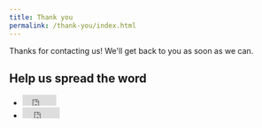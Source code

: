 ```yaml
---
title: Thank you
permalink: /thank-you/index.html
---
```

<p>Thanks for contacting us! We'll get back to you as soon as we can.</p>

<div class="card [ gap-bottom-900 ]"><h2 class="[ gap-bottom-300 ]">Help us spread the word</h2><ul class="[ nav__list ] [ box-flex align-center ]"><li><iframe id="twitter-widget-0" scrolling="no" frameborder="0" allowtransparency="true" allowfullscreen="true" class="twitter-share-button twitter-share-button-rendered twitter-tweet-button" style="position: static; visibility: visible; width: 61px; height: 20px;" title="Twitter Tweet Button" src="https://platform.twitter.com/widgets/tweet_button.6787510241df65d128e2b60207ad4c25.en.html#dnt=false&amp;id=twitter-widget-0&amp;lang=en&amp;original_referer=http%3A%2F%2Flocalhost%3A8080%2F&amp;size=m&amp;text=We%27ve%20got%20this%20-%20Mutual%20Aid%20SD&amp;time=1586752791461&amp;type=share&amp;url=https%3A%2F%2Fmutualaidsd.com%2F"></iframe><script async="" src="https://platform.twitter.com/widgets.js" charset="utf-8"></script></li><li><div class="fb-share-button fb_iframe_widget" data-href="https://mutualaidsd.com/" data-layout="button" data-size="small" fb-xfbml-state="rendered" fb-iframe-plugin-query="app_id=&amp;container_width=62&amp;href=https%3A%2F%2Fmutualaidsd.com%2F&amp;layout=button&amp;locale=en_US&amp;sdk=joey&amp;size=small"><span style="vertical-align: bottom; width: 67px; height: 20px;"><iframe name="f344a2f33d56ddc" width="1000px" height="1000px" data-testid="fb:share_button Facebook Social Plugin" title="fb:share_button Facebook Social Plugin" frameborder="0" allowtransparency="true" allowfullscreen="true" scrolling="no" allow="encrypted-media" src="https://www.facebook.com/v6.0/plugins/share_button.php?app_id=&amp;channel=https%3A%2F%2Fstaticxx.facebook.com%2Fconnect%2Fxd_arbiter.php%3Fversion%3D46%23cb%3Df1d9f58a35f9884%26domain%3Dlocalhost%26origin%3Dhttp%253A%252F%252Flocalhost%253A8080%252Ff303fd7a99c0d84%26relation%3Dparent.parent&amp;container_width=62&amp;href=https%3A%2F%2Fmutualaidsd.com%2F&amp;layout=button&amp;locale=en_US&amp;sdk=joey&amp;size=small" style="border: none; visibility: visible; width: 67px; height: 20px;" class=""></iframe></span></div></li></ul></div>